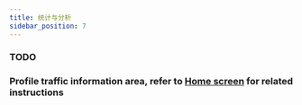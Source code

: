 ```yaml
---
title: 统计与分析
sidebar_position: 7
---
```



### TODO


### Profile traffic information area, refer to [Home screen](../app-manual/home.md) for related instructions